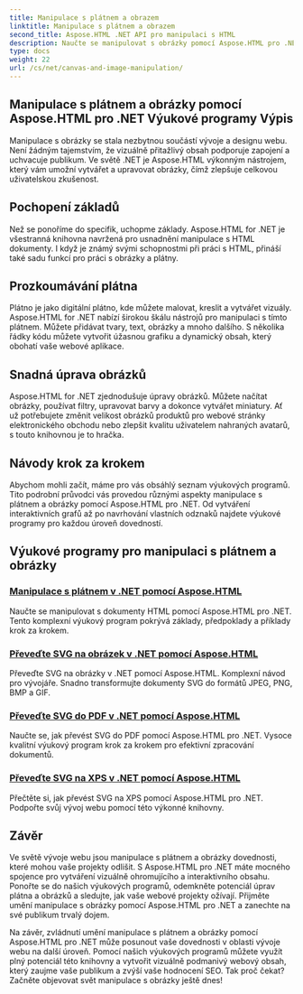 ```yaml
---
title: Manipulace s plátnem a obrazem
linktitle: Manipulace s plátnem a obrazem
second_title: Aspose.HTML .NET API pro manipulaci s HTML
description: Naučte se manipulovat s obrázky pomocí Aspose.HTML pro .NET prostřednictvím podrobných výukových programů. Objevte sílu plátna a úpravy obrázků.
type: docs
weight: 22
url: /cs/net/canvas-and-image-manipulation/
---
```


## Manipulace s plátnem a obrázky pomocí Aspose.HTML pro .NET Výukové programy Výpis

Manipulace s obrázky se stala nezbytnou součástí vývoje a designu webu. Není žádným tajemstvím, že vizuálně přitažlivý obsah podporuje zapojení a uchvacuje publikum. Ve světě .NET je Aspose.HTML výkonným nástrojem, který vám umožní vytvářet a upravovat obrázky, čímž zlepšuje celkovou uživatelskou zkušenost.

## Pochopení základů

Než se ponoříme do specifik, uchopme základy. Aspose.HTML for .NET je všestranná knihovna navržená pro usnadnění manipulace s HTML dokumenty. I když je známý svými schopnostmi při práci s HTML, přináší také sadu funkcí pro práci s obrázky a plátny.

## Prozkoumávání plátna

Plátno je jako digitální plátno, kde můžete malovat, kreslit a vytvářet vizuály. Aspose.HTML for .NET nabízí širokou škálu nástrojů pro manipulaci s tímto plátnem. Můžete přidávat tvary, text, obrázky a mnoho dalšího. S několika řádky kódu můžete vytvořit úžasnou grafiku a dynamický obsah, který obohatí vaše webové aplikace.

## Snadná úprava obrázků

Aspose.HTML for .NET zjednodušuje úpravy obrázků. Můžete načítat obrázky, používat filtry, upravovat barvy a dokonce vytvářet miniatury. Ať už potřebujete změnit velikost obrázků produktů pro webové stránky elektronického obchodu nebo zlepšit kvalitu uživatelem nahraných avatarů, s touto knihovnou je to hračka.

## Návody krok za krokem

Abychom mohli začít, máme pro vás obsáhlý seznam výukových programů. Tito podrobní průvodci vás provedou různými aspekty manipulace s plátnem a obrázky pomocí Aspose.HTML pro .NET. Od vytváření interaktivních grafů až po navrhování vlastních odznaků najdete výukové programy pro každou úroveň dovedností.

## Výukové programy pro manipulaci s plátnem a obrázky
### [Manipulace s plátnem v .NET pomocí Aspose.HTML](./manipulating-canvas/)
Naučte se manipulovat s dokumenty HTML pomocí Aspose.HTML pro .NET. Tento komplexní výukový program pokrývá základy, předpoklady a příklady krok za krokem.
### [Převeďte SVG na obrázek v .NET pomocí Aspose.HTML](./convert-svg-to-image/)
Převeďte SVG na obrázky v .NET pomocí Aspose.HTML. Komplexní návod pro vývojáře. Snadno transformujte dokumenty SVG do formátů JPEG, PNG, BMP a GIF.
### [Převeďte SVG do PDF v .NET pomocí Aspose.HTML](./convert-svg-to-pdf/)
Naučte se, jak převést SVG do PDF pomocí Aspose.HTML pro .NET. Vysoce kvalitní výukový program krok za krokem pro efektivní zpracování dokumentů.
### [Převeďte SVG na XPS v .NET pomocí Aspose.HTML](./convert-svg-to-xps/)
Přečtěte si, jak převést SVG na XPS pomocí Aspose.HTML pro .NET. Podpořte svůj vývoj webu pomocí této výkonné knihovny.

## Závěr

Ve světě vývoje webu jsou manipulace s plátnem a obrázky dovednosti, které mohou vaše projekty odlišit. S Aspose.HTML pro .NET máte mocného spojence pro vytváření vizuálně ohromujícího a interaktivního obsahu. Ponořte se do našich výukových programů, odemkněte potenciál úprav plátna a obrázků a sledujte, jak vaše webové projekty ožívají. Přijměte umění manipulace s obrázky pomocí Aspose.HTML pro .NET a zanechte na své publikum trvalý dojem.

Na závěr, zvládnutí umění manipulace s plátnem a obrázky pomocí Aspose.HTML pro .NET může posunout vaše dovednosti v oblasti vývoje webu na další úroveň. Pomocí našich výukových programů můžete využít plný potenciál této knihovny a vytvořit vizuálně podmanivý webový obsah, který zaujme vaše publikum a zvýší vaše hodnocení SEO. Tak proč čekat? Začněte objevovat svět manipulace s obrázky ještě dnes!